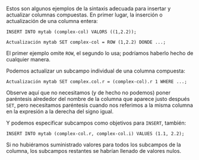Estos son algunos ejemplos de la sintaxis adecuada para insertar y  actualizar columnas compuestas. En primer lugar, la inserción o  actualización de una columna entera:

```
INSERT INTO mytab (complex-col) VALORS ((1,2.2));

Actualización mytab SET complex-col = ROW (1,2.2) DONDE ...;
```

El primer ejemplo omite `ROW`, el segundo lo usa; podríamos haberlo hecho de cualquier manera.

Podemos actualizar un subcampo individual de una columna compuesta:

```
Actualización mytab SET complex.col.r = (complex-col).r 1 WHERE ...;
```

Observe aquí que no necesitamos (y de hecho no podemos) poner  paréntesis alrededor del nombre de la columna que aparece justo después `SET`, pero necesitamos paréntesis cuando nos referimos a la misma columna en la expresión a la derecha del signo igual.

Y podemos especificar subcampos como objetivos para `INSERT`, también:

```
INSERT INTO mytab (complex-col.r, complex-col.i) VALUES (1.1, 2.2);
```

Si no hubiéramos suministrado valores para todos los subcampos de la columna, los subcampos restantes se habrían llenado de valores  nulos.